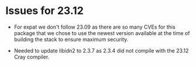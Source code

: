 # Issues for 23.12

-   For expat we don't follow 23.09 as there are so many CVEs for this package that
    we chose to use the newest version available at the time of building the stack
    to ensure maximum security.

-   Needed to update libidn2 to 2.3.7 as 2.3.4 did not compile with the 23.12 Cray 
    compiler.
